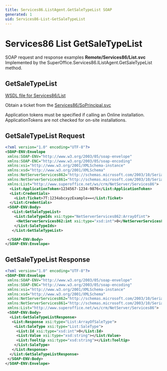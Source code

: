 ```yaml
---
title: Services86.ListAgent.GetSaleTypeList SOAP
generated: 1
uid: Services86-List-GetSaleTypeList
---
```


# Services86 List GetSaleTypeList

SOAP request and response examples **Remote/Services86/List.svc**
Implemented by the <see cref="M:SuperOffice.Services86.IListAgent.GetSaleTypeList">SuperOffice.Services86.IListAgent.GetSaleTypeList</see> method.

## GetSaleTypeList

[WSDL file for Services86/List](../Services86-List.md)

Obtain a ticket from the [Services86/SoPrincipal.svc](../SoPrincipal/index.md)

Application tokens must be specified if calling an Online installation. ApplicationTokens are not checked for on-site installations.

## GetSaleTypeList Request

```xml
<?xml version="1.0" encoding="UTF-8"?>
<SOAP-ENV:Envelope
 xmlns:SOAP-ENV="http://www.w3.org/2003/05/soap-envelope"
 xmlns:SOAP-ENC="http://www.w3.org/2003/05/soap-encoding"
 xmlns:xsi="http://www.w3.org/2001/XMLSchema-instance"
 xmlns:xsd="http://www.w3.org/2001/XMLSchema"
 xmlns:NetServerServices862="http://schemas.microsoft.com/2003/10/Serialization/Arrays"
 xmlns:NetServerServices861="http://schemas.microsoft.com/2003/10/Serialization/"
 xmlns:List="http://www.superoffice.net/ws/crm/NetServer/Services86">
  <List:ApplicationToken>1234567-1234-9876</List:ApplicationToken>
  <List:Credentials>
    <List:Ticket>7T:1234abcxyzExample==</List:Ticket>
  </List:Credentials>
 <SOAP-ENV:Body>
   <List:GetSaleTypeList>
    <List:SaleTypeIds xsi:type="NetServerServices862:ArrayOfint">
     <NetServerServices862:int xsi:type="xsd:int">0</NetServerServices862:int>
    </List:SaleTypeIds>
   </List:GetSaleTypeList>

 </SOAP-ENV:Body>
</SOAP-ENV:Envelope>

```

## GetSaleTypeList Response

```xml
<?xml version="1.0" encoding="UTF-8"?>
<SOAP-ENV:Envelope
 xmlns:SOAP-ENV="http://www.w3.org/2003/05/soap-envelope"
 xmlns:SOAP-ENC="http://www.w3.org/2003/05/soap-encoding"
 xmlns:xsi="http://www.w3.org/2001/XMLSchema-instance"
 xmlns:xsd="http://www.w3.org/2001/XMLSchema"
 xmlns:NetServerServices862="http://schemas.microsoft.com/2003/10/Serialization/Arrays"
 xmlns:NetServerServices861="http://schemas.microsoft.com/2003/10/Serialization/"
 xmlns:List="http://www.superoffice.net/ws/crm/NetServer/Services86">
 <SOAP-ENV:Body>
  <List:GetSaleTypeListResponse>
   <List:Response xsi:type="List:ArrayOfSaleType">
    <List:SaleType xsi:type="List:SaleType">
     <List:Id xsi:type="xsd:int">0</List:Id>
     <List:Value xsi:type="xsd:string"></List:Value>
     <List:Tooltip xsi:type="xsd:string"></List:Tooltip>
    </List:SaleType>
   </List:Response>
  </List:GetSaleTypeListResponse>
 </SOAP-ENV:Body>
</SOAP-ENV:Envelope>

```

